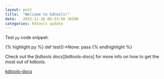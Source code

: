 ```yaml
---
layout: post
title:  "Welcome to kdtools!"
date:   2022-11-26 06:33:50 +0100
categories: kdtools update
---
```


Test `py` code snippet:

{% highlight py %}
def test()->None:
  pass
{% endhighlight %}

Check out the [kdtools docs][kdtools-docs] for more info on how to get the most out of kdtools.

[kdtools-docs](https://github.com/iTsluku/kdtools)
